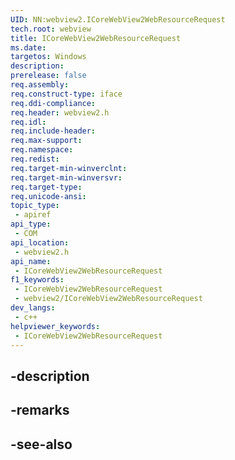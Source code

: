 ```yaml
---
UID: NN:webview2.ICoreWebView2WebResourceRequest
tech.root: webview
title: ICoreWebView2WebResourceRequest
ms.date: 
targetos: Windows
description: 
prerelease: false
req.assembly: 
req.construct-type: iface
req.ddi-compliance: 
req.header: webview2.h
req.idl: 
req.include-header: 
req.max-support: 
req.namespace: 
req.redist: 
req.target-min-winverclnt: 
req.target-min-winversvr: 
req.target-type: 
req.unicode-ansi: 
topic_type:
 - apiref
api_type:
 - COM
api_location:
 - webview2.h
api_name:
 - ICoreWebView2WebResourceRequest
f1_keywords:
 - ICoreWebView2WebResourceRequest
 - webview2/ICoreWebView2WebResourceRequest
dev_langs:
 - c++
helpviewer_keywords:
 - ICoreWebView2WebResourceRequest
---
```


## -description

## -remarks

## -see-also

